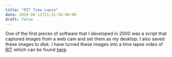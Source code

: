 ```yaml
---
title: "RIT Time Lapse"
date: 2020-08-11T21:31:58-06:00
draft: false
---
```


One of the first pieces of software that I developed in 2000 was a script that captured images from a web cam and set them as my desktop. I also saved these images to disk. I have turned these images into a time lapse video of [RIT](https://www.rit.edu/) which can be found [here](https://youtu.be/pqB2uSUcpY4).
